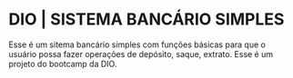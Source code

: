 # DIO | SISTEMA BANCÁRIO SIMPLES

Esse é um sitema bancário simples com funções básicas para que o usuário possa fazer operações de depósito, saque, extrato. Esse é um projeto do bootcamp da DIO.